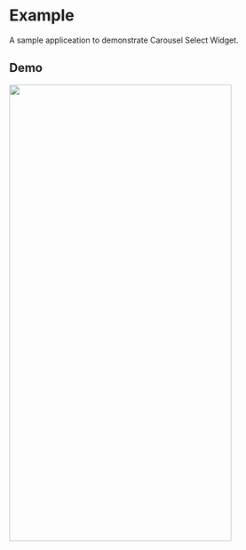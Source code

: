 # Example

A sample appliceation to demonstrate Carousel Select Widget.

## Demo 

<a href="url"><img src="./images/carousel_select_demo.gif" align="left" height="822" width="400" ></a>
